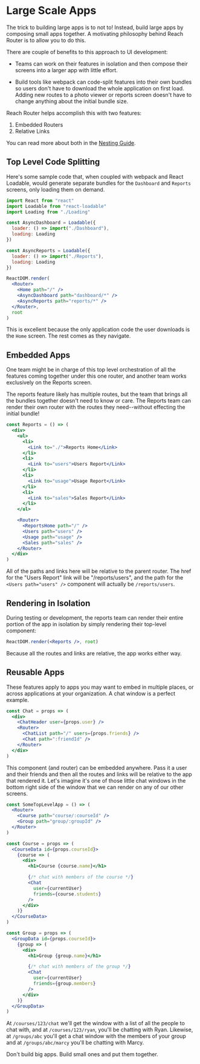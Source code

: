 # Large Scale Apps

The trick to building large apps is to not to! Instead, build large apps by composing small apps together. A motivating philosophy behind Reach Router is to allow you to do this.

There are couple of benefits to this approach to UI development:

* Teams can work on their features in isolation and then compose their screens into a larger app with little effort.

* Build tools like webpack can code-split features into their own bundles so users don't have to download the whole application on first load. Adding new routes to a photo viewer or reports screen doesn't have to change anything about the initial bundle size.

Reach Router helps accomplish this with two features:

1. Embedded Routers
2. Relative Links

You can read more about both in the [Nesting Guide](nesting).

## Top Level Code Splitting

Here's some sample code that, when coupled with webpack and React Loadable, would generate separate bundles for the `Dashboard` and `Reports` screens, only loading them on demand.

```jsx
import React from "react"
import Loadable from "react-loadable"
import Loading from "./Loading"

const AsyncDashboard = Loadable({
  loader: () => import("./Dashboard"),
  loading: Loading
})

const AsyncReports = Loadable({
  loader: () => import("./Reports"),
  loading: Loading
})

ReactDOM.render(
  <Router>
    <Home path="/" />
    <AsyncDashboard path="dashboard/*" />
    <AsyncReports path="reports/*" />
  </Router>,
  root
)
```

This is excellent because the only application code the user downloads is the `Home` screen. The rest comes as they navigate.

## Embedded Apps

One team might be in charge of this top level orchestration of all the features coming together under this one router, and another team works exclusively on the Reports screen.

The reports feature likely has multiple routes, but the team that brings all the bundles together doesn't need to know or care. The Reports team can render their own router with the routes they need--without effecting the initial bundle!

```jsx
const Reports = () => (
  <div>
    <ul>
      <li>
        <Link to="./">Reports Home</Link>
      </li>
      <li>
        <Link to="users">Users Report</Link>
      </li>
      <li>
        <Link to="usage">Usage Report</Link>
      </li>
      <li>
        <Link to="sales">Sales Report</Link>
      </li>
    </ul>

    <Router>
      <ReportsHome path="/" />
      <Users path="users" />
      <Usage path="usage" />
      <Sales path="sales" />
    </Router>
  </div>
)
```

All of the paths and links here will be relative to the parent router. The href for the "Users Report" link will be "/reports/users", and the path for the `<Users path="users" />` component will actually be `/reports/users`.

## Rendering in Isolation

During testing or development, the reports team can render their entire portion of the app in isolation by simply rendering their top-level component:

```jsx
ReactDOM.render(<Reports />, root)
```

Because all the routes and links are relative, the app works either way.

## Reusable Apps

These features apply to apps you may want to embed in multiple places, or across applications at your organization. A chat window is a perfect example.

```jsx
const Chat = props => (
  <div>
    <ChatHeader user={props.user} />
    <Router>
      <ChatList path="/" users={props.friends} />
      <Chat path=":friendId" />
    </Router>
  </div>
)
```

This component (and router) can be embedded anywhere. Pass it a user and their friends and then all the routes and links will be relative to the app that rendered it. Let's imagine it's one of those little chat windows in the bottom right side of the window that we can render on any of our other screens.

```jsx
const SomeTopLevelApp = () => (
  <Router>
    <Course path="course/:courseId" />
    <Group path="group/:groupId" />
  </Router>
)

const Course = props => (
  <CourseData id={props.courseId}>
    {course => (
      <div>
        <h1>Course {course.name}</h1>

        {/* chat with members of the course */}
        <Chat
          user={currentUser}
          friends={course.students}
        />
      </div>
    )}
  </CourseData>
)

const Group = props => (
  <GroupData id={props.courseId}>
    {group => (
      <div>
        <h1>Group {group.name}</h1>

        {/* chat with members of the group */}
        <Chat
          user={currentUser}
          friends={group.members}
        />
      </div>
    )}
  </GroupData>
)
```

At `/courses/123/chat` we'll get the window with a list of all the people to chat with, and at `/courses/123/ryan`, you'll be chatting with Ryan. Likewise, at `/groups/abc` you'll get a chat window with the members of your group and at `/groups/abc/marcy` you'll be chatting with Marcy.

Don't build big apps. Build small ones and put them together.
